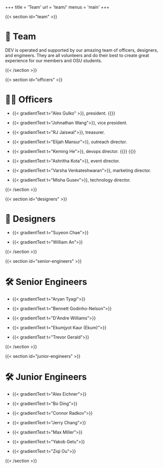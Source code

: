 +++
title = 'Team'
url = 'team/'
menus = 'main'
+++

{{< section id="team" >}}

# 👥 Team

DEV is operated and supported by our amazing team of officers, designers, and engineers. They are all volunteers and do their best to create great experience for our members and OSU students.

{{< /section >}}

{{< section id="officers" >}}
# 🧑‍💼 Officers

- {{< gradientText t="Alex Gulko" >}}, president. {{<iconLink href="https://github.com/GulkoA" src="github" title="">}}
- {{< gradientText t="Johnathan Wang">}}, vice president.

- {{< gradientText t="RJ Jaiswal">}}, treasurer.

- {{< gradientText t="Elijah Mansur">}}, outreach director.

- {{< gradientText t="Keming He">}}, devops director. {{<iconLink href="https://github.com/KemingHe" src="github" title="Keming's GitHub">}} {{<iconLink href="https://www.linkedin.com/in/keminghe/" src="linkedin" title="Keming's LinkedIn">}}

- {{< gradientText t="Ashritha Kota">}}, event director.

- {{< gradientText t="Varsha Venkateshwaran">}}, marketing director.

- {{< gradientText t="Misha Gusev">}}, technology director.

{{< /section >}}

{{< section id="designers" >}}

# 🎨 Designers

- {{< gradientText t="Suyeon Chae">}}

- {{< gradientText t="William An">}}

{{< /section >}}

{{< section id="senior-engineers" >}}

# 🛠️ Senior Engineers

- {{< gradientText t="Aryan Tyagi">}}

- {{< gradientText t="Bennett Godinho-Nelson">}}

- {{< gradientText t="D'Andre Williams">}}

- {{< gradientText t="Ekumjyot Kaur (Ekum)">}}

- {{< gradientText t="Trevor Gerald">}}

{{< /section >}}

{{< section id="junior-engineers" >}}

# 🛠️ Junior Engineers

- {{< gradientText t="Alex Eichner">}}

- {{< gradientText t="Bo Ding">}}

- {{< gradientText t="Connor Radkov">}}

- {{< gradientText t="Jerry Chang">}}

- {{< gradientText t="Max Miller">}}

- {{< gradientText t="Yakob Getu">}}

- {{< gradientText t="Ziqi Ou">}}

{{< /section >}}
